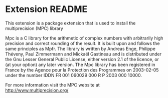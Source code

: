 # Extension README

This extension is a package extension that is used to install the
multiprecision (MPC) library

Mpc is a C library for the arithmetic of complex numbers with arbitrarily high
precision and correct rounding of the result. It is built upon and follows the
same principles as Mpfr. The library is written by Andreas Enge,
Philippe Théveny, Paul Zimmermann and Mickaël Gastineau and is distributed under
the Gnu Lesser General Public License, either version 2.1 of the licence, or
(at your option) any later version. The Mpc library has been registered in
France by the Agence pour la Protection des Programmes on 2003-02-05 under the
number IDDN FR 001 060029 000 R P 2003 000 10000.

For more information visit the MPC website at http://www.multiprecision.org/

